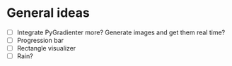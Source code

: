 # General ideas

- [ ] Integrate PyGradienter more? Generate images and get them real time?
- [ ] Progression bar
- [ ] Rectangle visualizer
- [ ] Rain?
